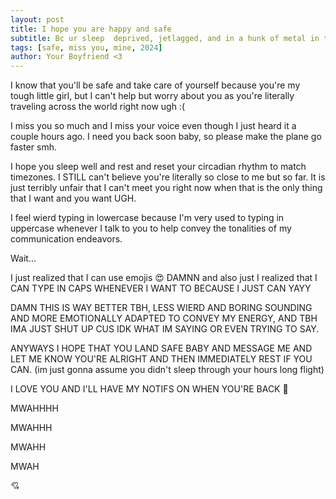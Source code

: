 ```yaml
---
layout: post
title: I hope you are happy and safe
subtitle: Bc ur sleep  deprived, jetlagged, and in a hunk of metal in the sky :(
tags: [safe, miss you, mine, 2024]
author: Your Boyfriend <3
---
```

I know that you'll be safe and take care of yourself because you're my tough little girl, but I can't help but worry about you as you're literally traveling across the world right now ugh :(

I miss you so much and I miss your voice even though I just heard it a couple hours ago. I need you back soon baby, so please make the plane go faster smh.

I hope you sleep well and rest and reset your circadian rhythm to match timezones. I STILL can't believe you're literally so close to me but so far. It is just terribly unfair that I can't meet you right now when that is the only thing that I want and you want UGH.

I feel wierd typing in lowercase because I'm very used to typing in uppercase whenever I talk to you to help convey the tonalities of my communication endeavors.

Wait...

I just realized that I can use emojis 😍 DAMNN and also just I realized that I CAN TYPE IN CAPS WHENEVER I WANT TO BECAUSE I JUST CAN YAYY

DAMN THIS IS WAY BETTER TBH, LESS WIERD AND BORING SOUNDING AND MORE EMOTIONALLY ADAPTED TO CONVEY MY ENERGY, AND TBH IMA JUST SHUT UP CUS IDK WHAT IM SAYING OR EVEN TRYING TO SAY.

ANYWAYS I HOPE THAT YOU LAND SAFE BABY AND MESSAGE ME AND LET ME KNOW YOU'RE ALRIGHT AND THEN IMMEDIATELY REST IF YOU CAN. (im just gonna assume you didn't sleep through your hours long flight)

I LOVE YOU AND I'LL HAVE MY NOTIFS ON WHEN YOU'RE BACK 🩷

MWAHHHH

MWAHHH

MWAHH

MWAH

💘